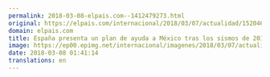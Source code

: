 ```yaml
---
permalink: 2018-03-08-elpais.com--1412479273.html
original: https://elpais.com/internacional/2018/03/07/actualidad/1520463135_979795.html#?ref=rss&format=simple&link=link
domain: elpais.com
title: España presenta un plan de ayuda a México tras los sismos de 2017
image: https://ep00.epimg.net/internacional/imagenes/2018/03/07/actualidad/1520463135_979795_1520463861_rrss_normal.jpg
date: 2018-03-08 01:41:14
translations: en
---
```


